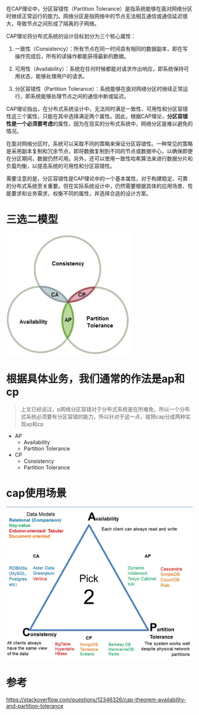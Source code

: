 在CAP理论中，分区容错性（Partition Tolerance）是指系统能够在面对网络分区时继续正常运行的能力。网络分区是指网络中的节点无法相互通信或通信延迟很大，导致节点之间形成了隔离的子网络。

CAP理论将分布式系统的设计目标划分为三个核心属性：

1. 一致性（Consistency）：所有节点在同一时间具有相同的数据副本，即在写操作完成后，所有的读操作都能获得最新的数据。

2. 可用性（Availability）：系统在任何时候都能对请求作出响应，即系统保持可用状态，能够处理用户的请求。

3. 分区容错性（Partition Tolerance）：系统能够在面对网络分区时继续正常运行，即系统能够处理节点之间的通信中断或延迟。

CAP理论指出，在分布式系统设计中，无法同时满足一致性、可用性和分区容错性这三个属性，只能在其中选择满足两个属性。因此，根据CAP理论，**分区容错性是一个必须要考虑**的属性，因为在现实的分布式系统中，网络分区是难以避免的情况。

在面对网络分区时，系统可以采取不同的策略来保证分区容错性。一种常见的策略是采用副本复制和冗余节点，即将数据复制到不同的节点或数据中心，以确保即使在分区期间，数据仍然可用。另外，还可以使用一致性哈希算法来进行数据分片和负载均衡，以提高系统的可用性和分区容错性。

需要注意的是，分区容错性是CAP理论中的一个基本属性，对于构建稳定、可靠的分布式系统至关重要。但在实际系统设计中，仍然需要根据具体的应用场景、性能要求和业务需求，权衡不同的属性，并选择合适的设计方案。

# 三选二模型
![](./assets/cap-1687661670507.png)

# 根据具体业务，我们通常的作法是ap和cp
> 上文已经说过，p网络分区容错对于分布式系统是在所难免，所以一个分布式系统必须要有分区容错的能力，所以针对于这一点，就把cap分成两种实现ap和cp
* AP
  * Availability
  * Partition Tolerance
* CP
  * Consistency
  * Partition Tolerance

# cap使用场景
![](./assets/cap-1687661578273.png)

# 参考
https://stackoverflow.com/questions/12346326/cap-theorem-availability-and-partition-tolerance
